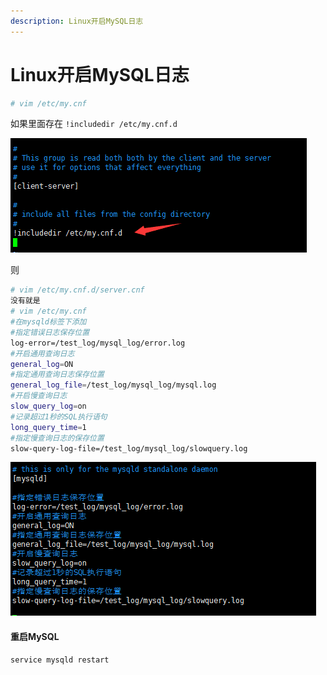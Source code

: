 ```yaml
---
description: Linux开启MySQL日志
---
```


# Linux开启MySQL日志

```bash
# vim /etc/my.cnf
```

如果里面存在   `!includedir /etc/my.cnf.d`

![](../assets/jianshu/2743275-18e2555fe8026dfb.png)

则
```bash
# vim /etc/my.cnf.d/server.cnf
没有就是
# vim /etc/my.cnf
#在mysqld标签下添加
#指定错误日志保存位置
log-error=/test_log/mysql_log/error.log
#开启通用查询日志
general_log=ON
#指定通用查询日志保存位置
general_log_file=/test_log/mysql_log/mysql.log
#开启慢查询日志
slow_query_log=on
#记录超过1秒的SQL执行语句
long_query_time=1
#指定慢查询日志的保存位置
slow-query-log-file=/test_log/mysql_log/slowquery.log
```

![](../assets/jianshu/2743275-ba207e9a2d8886d1.png)

#### 重启MySQL

```bash
service mysqld restart
```
